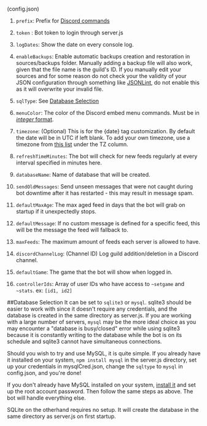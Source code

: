 (config.json)

1. `prefix`: Prefix for [Discord commands](#discord-commands)

2. `token` : Bot token to login through server.js

3. `logDates`: Show the date on every console log.

4. `enableBackups`: Enable automatic backups creation and restoration in sources/backups folder. Manually adding a backup file will also work, given that the file name is the guild's ID. If you manually edit your sources and for some reason do not check your the validity of your JSON configuration through something like [JSONLint](http://jsonlint.com/), do not enable this as it will overwrite your invalid file.

5. `sqlType`: See [Database Selection](#database-selection)

6. `menuColor`: The color of the Discord embed menu commands. Must be in [*integer* format](https://www.shodor.org/stella2java/rgbint.html).

7. `timezone`: (Optional) This is for the {date} tag customization. By default the date will be in UTC if left blank. To add your own timezone, use a timezone from [this list](https://en.wikipedia.org/wiki/List_of_tz_database_time_zones) under the TZ column.

8. `refreshTimeMinutes`: The bot will check for new feeds regularly at every interval specified in minutes here.

9. `databaseName`: Name of database that will be created.

10. `sendOldMessages`: Send unseen messages that were not caught during bot downtime after it has restarted - this may result in message spam.

11. `defaultMaxAge`: The max aged feed in days that the bot will grab on startup if it unexpectedly stops.

12. `defaultMessage`: If no custom message is defined for a specific feed, this will be the message the feed will fallback to.

13. `maxFeeds`: The maximum amount of feeds each server is allowed to have.

14. `discordChannelLog`: (Channel ID) Log guild addition/deletion in a Discord channel.

15. `defaultGame`: The game that the bot will show when logged in.

16. `controllerIds`: Array of user IDs who have access to `~setgame` and `~stats`. ex: `[id1, id2]`

##Database Selection
It can be set to `sqlite3` or `mysql`. sqlite3 should be easier to work with since it doesn't require any credentials, and the database is created in the same directory as server.js. If you are working with a large number of servers, `mysql` may be the more ideal choice as you may encounter a "database is busy/closed" error while using sqlite3 because it is constantly writing to the database while the bot is on its schedule and sqlite3 cannot have simultaneous connections.

Should you wish to try and use MySQL, it is quite simple. If you already have it installed on your system, `npm install mysql` in the server.js directory, set up your credentials in mysqlCred.json, change the `sqltype` to `mysql` in config.json, and you're done!

If you don't already have MySQL installed on your system, [install it](https://dev.mysql.com/downloads/mysql/) and set up the root account password. Then follow the same steps as above. The bot will handle everything else.

SQLite on the otherhand requires no setup. It will create the database in the same directory as server.js on first startup.